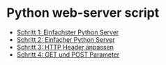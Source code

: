 # Python web-server script

- [Schritt 1: Einfachster Python Server](anleitungen/schritt-1.md)
- [Schritt 2: Einfacher Python Server](anleitungen/schritt-2.md)
- [Schritt 3: HTTP Header anpassen](anleitungen/schritt-3.md)
- [Schritt 4: GET und POST Parameter](anleitungen/schritt-4.md)
